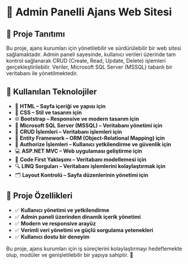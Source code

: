# 🔆 Admin Panelli Ajans Web Sitesi

## 📌 Proje Tanıtımı
Bu proje, ajans kurumları için yönetilebilir ve sürdürülebilir bir web sitesi sağlamaktadır. Admin paneli sayesinde, kullanıcı verileri üzerinde tam kontrol sağlanarak CRUD (Create, Read, Update, Delete) işlemleri gerçekleştirilebilir. Veriler, Microsoft SQL Server (MSSQL) tabanlı bir veritabanı ile yönetilmektedir.

## 🚀 Kullanılan Teknolojiler

- 📄 **HTML – Sayfa içeriği ve yapısı için**
- 🎨 **CSS – Stil ve tasarım için**
- 🌐 **Bootstrap – Responsive ve modern tasarım için**
- 🎯 **Microsoft SQL Server (MSSQL) – Veritabanı yönetimi için**
- 🔄 **CRUD İşlemleri – Veritabanı işlemleri için**
- 🧩 **Entity Framework – ORM (Object-Relational Mapping) için**
- 🔐 **Authorize İşlemleri – Kullanıcı yetkilendirme ve güvenlik için**
- 💻 **ASP.NET MVC – Web uygulaması geliştirme için**
- 🧭 **Code First Yaklaşımı – Veritabanı modellemesi için**
- 🔍 **LINQ Sorguları – Veritabanı işlemlerini kolaylaştırmak için**
- 🗂️ **Layout Kontrolü – Sayfa düzenlerinin yönetimi için**

## 🔹 Proje Özellikleri

- ✅ **Kullanıcı yönetimi ve yetkilendirme**
- ✅ **Admin paneli üzerinden dinamik içerik yönetimi**
- ✅ **Modern ve responsive arayüz**
- ✅ **Verimli veri yönetimi ve güçlü sorgulama yetenekleri**
- ✅ **Kullanıcı dostu bir deneyim**

Bu proje, ajans kurumları için iş süreçlerini kolaylaştırmayı hedeflemekte olup, modüler ve genişletilebilir bir yapıya sahiptir. 🎯
